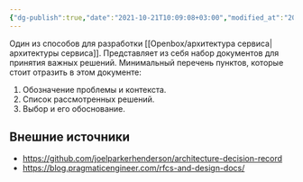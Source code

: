 ```yaml
---
{"dg-publish":true,"date":"2021-10-21T10:09:08+03:00","modified_at":"2023-10-19T07:29:29+04:00","alias":["adr","ADR"],"dg-path":"/Architecture Decision Record.md","permalink":"/architecture-decision-record/","dgPassFrontmatter":true}
---
```



Один из способов для разработки [[Openbox/архитектура сервиса\|архитектуры сервиса]]. Представляет из себя набор документов для принятия важных решений.
Минимальный перечень пунктов, которые стоит отразить в этом документе:
1. Обозначение проблемы и контекста.
2. Список рассмотренных решений.
3. Выбор и его обоснование.

## Внешние источники

- https://github.com/joelparkerhenderson/architecture-decision-record
- https://blog.pragmaticengineer.com/rfcs-and-design-docs/
